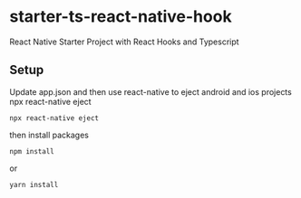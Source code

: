 # starter-ts-react-native-hook
React Native Starter Project with React Hooks and Typescript

## Setup
Update app.json and then use react-native to eject android and ios projects npx react-native eject

`npx react-native eject`

then install packages

`npm install`

or

`yarn install`
